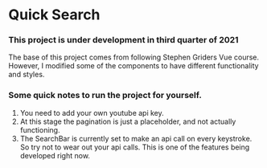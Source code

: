 # Quick Search

### This project is under development in third quarter of 2021
  The base of this project comes from following Stephen Griders Vue course. However, I modified some of the components to have different functionality and styles.

### Some quick notes to run the project for yourself.

1. You need to add your own youtube api key.
2. At this stage the pagination is just a placeholder, and not actually functioning.
3. The SearchBar is currently set to make an api call on every keystroke. So try not to wear out your api calls. This is one of the features being developed right now.
